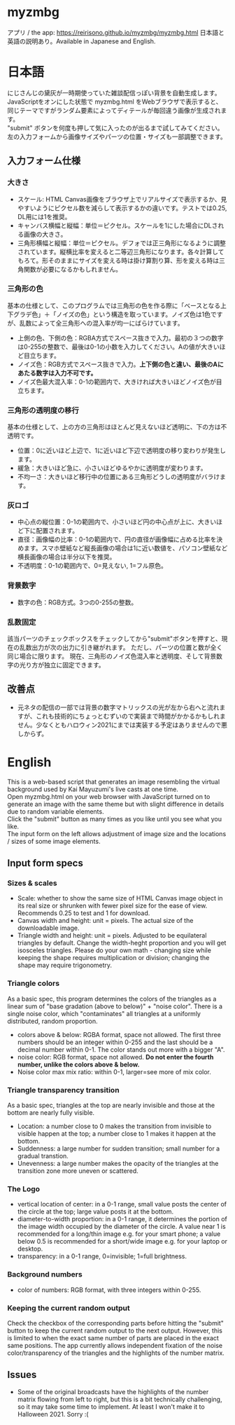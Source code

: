# myzmbg
アプリ / the app: <a href="https://reirisono.github.io/myzmbg/myzmbg.html">https://reirisono.github.io/myzmbg/myzmbg.html</a>
日本語と英語の説明あり。Available in Japanese and English.

<h1>日本語</h1>
にじさんじの黛灰が一時期使っていた雑談配信っぽい背景を自動生成します。<br>
JavaScriptをオンにした状態で myzmbg.html をWebブラウザで表示すると、同じテーマですがランダム要素によってディテールが毎回違う画像が生成されます。<br>
"submit" ボタンを何度も押して気に入ったのが出るまで試してみてください。<br>
左の入力フォームから画像サイズやパーツの位置・サイズも一部調整できます。<br>
<h2>入力フォーム仕様</h2>
<h3>大きさ</h3>
<ul>
  <li>スケール: HTML Canvas画像をブラウザ上でリアルサイズで表示するか、見やすいようにピクセル数を減らして表示するかの違いです。テストでは0.25, DL用には1を推奨。</li>
  <li>キャンバス横幅と縦幅：単位＝ピクセル。スケールを1にした場合にDLされる画像の大きさ。</li>
  <li>三角形横幅と縦幅：単位＝ピクセル。デフォでは正三角形になるように調整されています。縦横比率を変えると二等辺三角形になります。各々計算してもろて。形そのままにサイズを変える時は掛け算割り算、形を変える時は三角関数が必要になるかもしれません。</li>
</ul>
<h3>三角形の色</h3>
<p>基本の仕様として、このプログラムでは三角形の色を作る際に「ベースとなる上下グラデ色」＋「ノイズの色」という構造を取っています。ノイズ色は1色ですが、乱数によって全三角形への混入率が均一にばらけています。</p>
<ul>
<li>上側の色、下側の色：RGBA方式でスペース抜きで入力。最初の３つの数字は0-255の整数で、最後は0-1の小数を入力してください。Aの値が大きいほど目立ちます。</li>
<li>ノイズ色：RGB方式でスペース抜きで入力。<b>上下側の色と違い、最後のAにあたる数字は入力不可です。</b></li>
<li>ノイズ色最大混入率：0-1の範囲内で、大きければ大きいほどノイズ色が目立ちます。</li>
</ul>
<h3>三角形の透明度の移行</h3>
<p>基本の仕様として、上の方の三角形はほとんど見えないほど透明に、下の方は不透明です。</p>
<ul>
  <li>位置：0に近いほど上辺で、1に近いほど下辺で透明度の移り変わりが発生します。</li>
  <li>緩急：大きいほど急に、小さいほどゆるやかに透明度が変わります。</li>
  <li>不均一さ：大きいほど移行中の位置にある三角形どうしの透明度がバラけます。</li>
</ul>
<h3>灰ロゴ</h3>
<ul>
  <li>中心点の縦位置：0-1の範囲内で、小さいほど円の中心点が上に、大きいほど下に配置されます。</li>
  <li>直径：画像幅の比率：0-1の範囲内で、円の直径が画像幅に占める比率を決めます。スマホ壁紙など縦長画像の場合は1に近い数値を、パソコン壁紙など横長画像の場合は半分以下を推奨。</li>
  <li>不透明度：0-1の範囲内で、0=見えない, 1=フル原色。</li>
</ul>
<h3>背景数字</h3>
<ul>
	<li>数字の色：RGB方式。3つの0-255の整数。</li>
</ul>
<h3>乱数固定</h3>
該当パーツのチェックボックスをチェックしてから"submit"ボタンを押すと、現在の乱数出力が次の出力に引き継がれます。
ただし、パーツの位置と数が全く同じ場合に限ります。
現在、三角形のノイズ色混入率と透明度、そして背景数字の光り方が独立に固定できます。
<h2>改善点</h2>
<ul>
<li>元ネタの配信の一部では背景の数字マトリックスの光が左から右へと流れますが、これも技術的にちょっとむずいので実装まで時間がかかるかもしれません。少なくともハロウィン2021にまでは実装する予定はありませんので悪しからず。</li>
</ul>

<h1>English</h1>
This is a web-based script that generates an image resembling the virtual background used by Kai Mayuzumi's live casts at one time.<br>
Open myzmbg.html on your web browser with JavaScript turned on to generate an image with the same theme but with slight difference in details due to random variable elements.<br>
Click the "submit" button as many times as you like until you see what you like.<br>
The input form on the left allows adjustment of image size and the locations / sizes of some image elements.<br>
<h2>Input form specs</h2>
<h3>Sizes & scales</h3>
<ul>
  <li>Scale: whether to show the same size of HTML Canvas image object in its real size or shrunken with fewer pixel size for the ease of view. Recommends 0.25 to test and 1 for download.</li>
  <li>Canvas width and height: unit = pixels. The actual size of the downloadable image.</li>
  <li>Triangle width and height: unit = pixels. Adjusted to be equilateral triangles by default. Change the width-heght proportion and you will get isosceles triangles. Please do your own math - changing size while keeping the shape requires multiplication or division; changing the shape may require trigonometry.</li>
</ul>
<h3>Triangle colors</h3>
<p>As a basic spec, this program determines the colors of the triangles as a linear sum of "base gradation (above to below)" + "noise color". There is a single noise color, which "contaminates" all triangles at a uniformly distributed, random proportion.</p>
<ul>
<li>colors above & below: RGBA format, space not allowed. The first three numbers should be an integer within 0-255 and the last should be a decimal number within 0-1. The color stands out more with a bigger "A".</li>
<li>noise color: RGB format, space not allowed. <b>Do not enter the fourth number, unlike the colors above & below.</b></li>
<li>Noise color max mix ratio: within 0-1, larger=see more of mix color.</li>
</ul>
<h3>Triangle transparency transition</h3>
<p>As a basic spec, triangles at the top are nearly invisible and those at the bottom are nearly fully visible.</p>
<ul>
  <li>Location: a number close to 0 makes the transition from invisible to visible happen at the top; a number close to 1 makes it happen at the bottom.</li>
  <li>Suddenness: a large number for sudden transition; small number for a gradual transtion.</li>
  <li>Unevenness: a large number makes the opacity of the triangles at the transition zone more uneven or scattered.</li>
</ul>
<h3>The Logo</h3>
<ul>
  <li>vertical location of center: in a 0-1 range, small value posts the center of the circle at the top; large value posts it at the bottom.</li>
  <li>diameter-to-width proportion: in a 0-1 range, it determines the portion of the image width occupied by the diameter of the circle. A value near 1 is recommended for a long/thin image e.g. for your smart phone; a value below 0.5 is recommended for a short/wide image e.g. for your laptop or desktop.</li>
  <li>transparency: in a 0-1 range, 0=invisible; 1=full brightness.</li>
</ul>
<h3>Background numbers</h3>
<ul>
<li>color of numbers: RGB format, with three integers within 0-255.</li>
</ul>
<h3>Keeping the current random output</h3>
Check the checkbox of the corresponding parts before hitting the "submit" button to keep the current random output to the next output.
However, this is limited to when the exact same number of parts are placed in the exact same positions.
The app currently allows independent fixation of the noise color/transparency of the triangles and the  highlights of the number matrix.
<h2>Issues</h2>
<ul>
<li>Some of the original broadcasts have the highlights of the number matrix flowing from left to right, but this is a bit technically challenging, so it may take some time to implement. At least I won't make it to Halloween 2021. Sorry :(</li>
</ul>
